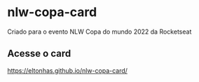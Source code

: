 # nlw-copa-card

Criado para o evento NLW Copa do mundo 2022 da Rocketseat

## Acesse o card

https://eltonhas.github.io/nlw-copa-card/
